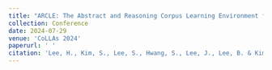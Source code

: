```yaml
---
title: "ARCLE: The Abstract and Reasoning Corpus Learning Environment for Reinforcement Learning"
collection: Conference
date: 2024-07-29
venue: 'CoLLAs 2024'
paperurl: ' '
citation: 'Lee, H., Kim, S., Lee, S., Hwang, S., Lee, J., Lee, B. & Kim, S. (2024). ARCLE: The Abstract and Reasoning Corpus Learning Environment for Reinforcement Learning. CoLLAs 2024.'
---
```

